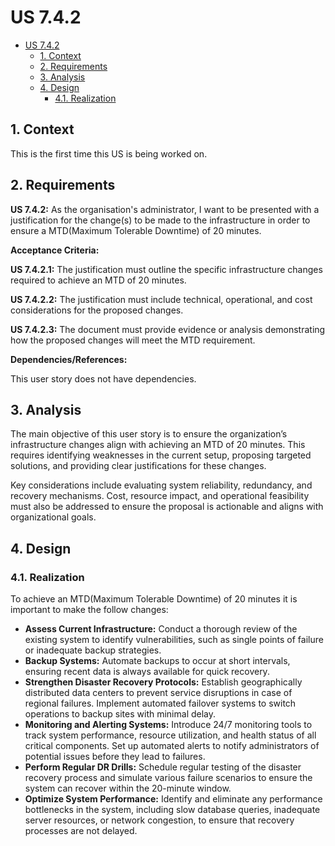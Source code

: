 # US 7.4.2

<!-- TOC -->
* [US 7.4.2](#us-742)
  * [1. Context](#1-context)
  * [2. Requirements](#2-requirements)
  * [3. Analysis](#3-analysis)
  * [4. Design](#4-design)
    * [4.1. Realization](#41-realization)
<!-- TOC -->


## 1. Context

This is the first time this US is being worked on.

## 2. Requirements

**US 7.4.2:** As the organisation's administrator, I want to be presented with a justification for the change(s) to be 
made to the infrastructure in order to ensure a MTD(Maximum Tolerable Downtime) of 20 minutes.

**Acceptance Criteria:**

**US 7.4.2.1:** The justification must outline the specific infrastructure changes required to achieve an MTD of 20 minutes.

**US 7.4.2.2:** The justification must include technical, operational, and cost considerations for the proposed changes.

**US 7.4.2.3:** The document must provide evidence or analysis demonstrating how the proposed changes will meet the MTD 
requirement.


**Dependencies/References:**

This user story does not have dependencies.

## 3. Analysis

The main objective of this user story is to ensure the organization’s infrastructure changes align with achieving an MTD
of 20 minutes. This requires identifying weaknesses in the current setup, proposing targeted solutions, and providing 
clear justifications for these changes.

Key considerations include evaluating system reliability, redundancy, and recovery mechanisms. Cost, resource impact, 
and operational feasibility must also be addressed to ensure the proposal is actionable and aligns with organizational goals.

## 4. Design

### 4.1. Realization

To achieve an MTD(Maximum Tolerable Downtime) of 20 minutes it is important to make the follow changes:

* **Assess Current Infrastructure:** Conduct a thorough review of the existing system to identify vulnerabilities, such as 
single points of failure or inadequate backup strategies.
* **Backup Systems:** Automate backups to occur at short intervals, ensuring recent data is always available for quick recovery.
* **Strengthen Disaster Recovery Protocols:** Establish geographically distributed data centers to prevent service disruptions
in case of regional failures. Implement automated failover systems to switch operations to backup sites with minimal delay.
* **Monitoring and Alerting Systems:** Introduce 24/7 monitoring tools to track system performance, resource utilization, 
and health status of all critical components. Set up automated alerts to notify administrators of potential issues before they lead to failures.
* **Perform Regular DR Drills:** Schedule regular testing of the disaster recovery process and simulate various failure 
scenarios to ensure the system can recover within the 20-minute window.
* **Optimize System Performance:** Identify and eliminate any performance bottlenecks in the system, including slow database
queries, inadequate server resources, or network congestion, to ensure that recovery processes are not delayed.
